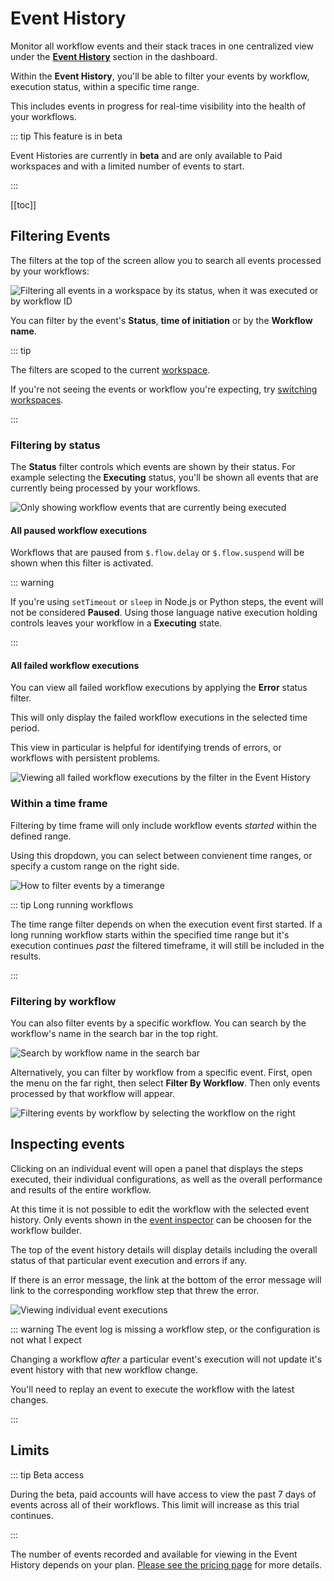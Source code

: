 # Event History

Monitor all workflow events and their stack traces in one centralized view under the [**Event History**](https://pipedream.com/event-history) section in the dashboard.

Within the **Event History**, you'll be able to filter your events by workflow, execution status, within a specific time range.

This includes events in progress for real-time visibility into the health of your workflows.

::: tip This feature is in beta

Event Histories are currently in **beta** and are only available to Paid workspaces and with a limited number of events to start.

:::

[[toc]]

## Filtering Events

The filters at the top of the screen allow you to search all events processed by your workflows:

![Filtering all events in a workspace by its status, when it was executed or by workflow ID](https://res.cloudinary.com/pipedreamin/image/upload/v1683747287/docs/docs/event%20histories/CleanShot_2023-05-10_at_15.34.00_2x_voaos3.png)

You can filter by the event's **Status**, **time of initiation** or by the **Workflow name**.

::: tip 

The filters are scoped to the current [workspace](/workspaces/).

If you're not seeing the events or workflow you're expecting, try [switching workspaces](/workspaces/#switching-between-workspaces).

:::

### Filtering by status

The **Status** filter controls which events are shown by their status. For example selecting the **Executing** status, you'll be shown all events that are currently being processed by your workflows.

![Only showing workflow events that are currently being executed](https://res.cloudinary.com/pipedreamin/image/upload/v1683748216/docs/docs/event%20histories/CleanShot_2023-05-10_at_15.50.05_2x_yroowb.png)

#### All paused workflow executions

Workflows that are paused from `$.flow.delay` or `$.flow.suspend` will be shown when this filter is activated.

::: warning

If you're using `setTimeout` or `sleep` in Node.js or Python steps, the event will not be considered **Paused**. Using those language native execution holding controls leaves your workflow in a **Executing** state.

:::

#### All failed workflow executions

You can view all failed workflow executions by applying the **Error** status filter.

This will only display the failed workflow executions in the selected time period.

This view in particular is helpful for identifying trends of errors, or workflows with persistent problems.

![Viewing all failed workflow executions by the filter in the Event History](https://res.cloudinary.com/pipedreamin/image/upload/v1683747364/docs/docs/event%20histories/CleanShot_2023-05-10_at_15.35.34_2x_pbooqv.png)


### Within a time frame

Filtering by time frame will only include workflow events _started_ within the defined range.

Using this dropdown, you can select between convienent time ranges, or specify a custom range on the right side.

![How to filter events by a timerange](https://res.cloudinary.com/pipedreamin/image/upload/v1683747452/docs/docs/event%20histories/CleanShot_2023-05-10_at_15.37.01_2x_oxb07m.png)


::: tip Long running workflows

The time range filter depends on when the execution event first started. If a long running workflow starts within the specified time range but it's execution continues _past_ the filtered timeframe, it will still be included in the results.

:::

### Filtering by workflow

You can also filter events by a specific workflow. You can search by the workflow's name in the search bar in the top right.

![Search by workflow name in the search bar](https://res.cloudinary.com/pipedreamin/image/upload/v1683747588/docs/docs/event%20histories/CleanShot_2023-05-10_at_15.39.30_2x_yoa1k6.png)

Alternatively, you can filter by workflow from a specific event. First, open the menu on the far right, then select **Filter By Workflow**. Then only events processed by that workflow will appear.

![Filtering events by workflow by selecting the workflow on the right](https://res.cloudinary.com/pipedreamin/image/upload/v1683747695/docs/docs/event%20histories/CleanShot_2023-05-10_at_15.41.20_2x_ulvdns.png)

## Inspecting events

Clicking on an individual event will open a panel that displays the steps executed, their individual configurations, as well as the overall performance and results of the entire workflow.

At this time it is not possible to edit the workflow with the selected event history. Only events shown in the [event inspector](/workflows/events/inspect/#the-inspector) can be choosen for the workflow builder.

The top of the event history details will display details including the overall status of that particular event execution and errors if any.

If there is an error message, the link at the bottom of the error message will link to the corresponding workflow step that threw the error.

![Viewing individual event executions](https://res.cloudinary.com/pipedreamin/image/upload/v1683748495/docs/docs/event%20histories/CleanShot_2023-05-10_at_15.53.44_2x_t30gsb.png)

::: warning The event log is missing a workflow step, or the configuration is not what I expect

Changing a workflow _after_ a particular event's execution will not update it's event history with that new workflow change.

You'll need to replay an event to execute the workflow with the latest changes.

:::


## Limits

::: tip Beta access

During the beta, paid accounts will have access to view the past 7 days of events across all of their workflows. This limit will increase as this trial continues.

:::

The number of events recorded and available for viewing in the Event History depends on your plan. [Please see the pricing page](https://pipedream.com/pricing) for more details.
